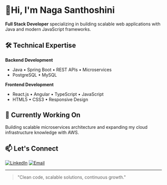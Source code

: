 # 👋Hi, I'm Naga Santhoshini

**Full Stack Developer** specializing in building scalable web applications with Java and modern JavaScript frameworks.

## 🛠 Technical Expertise

**Backend Development**
- Java • Spring Boot • REST APIs • Microservices
- PostgreSQL • MySQL 

**Frontend Development**  
- React.js • Angular • TypeScript • JavaScript
- HTML5 • CSS3 • Responsive Design


## 💼 Currently Working On

Building scalable microservices architecture and expanding my cloud infrastructure knowledge with AWS.

## 📫 Let's Connect

[![LinkedIn](https://img.shields.io/badge/LinkedIn-0077B5?style=flat&logo=linkedin&logoColor=white)](https://www.linkedin.com/in/nagasanthoshini/)
[![Email](https://img.shields.io/badge/Email-D14836?style=flat&logo=gmail&logoColor=white)](mailto:santhoshinipodduturi@gmail.com)

---
> "Clean code, scalable solutions, continuous growth."
